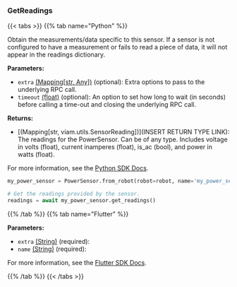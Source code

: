 ### GetReadings

{{< tabs >}}
{{% tab name="Python" %}}

Obtain the measurements/data specific to this sensor. If a sensor is not configured to have a measurement or fails to read a piece of data, it will not appear in the readings dictionary.

**Parameters:**

- `extra` [(Mapping[str, Any])](<INSERT PARAM TYPE LINK>) (optional): Extra options to pass to the underlying RPC call.
- `timeout` [(float)](<INSERT PARAM TYPE LINK>) (optional): An option to set how long to wait (in seconds) before calling a time-out and closing the underlying RPC call.


**Returns:**

- [(Mapping[str, viam.utils.SensorReading])](INSERT RETURN TYPE LINK):  The readings for the PowerSensor. Can be of any type. Includes voltage in volts (float), current inamperes (float), is_ac (bool), and power in watts (float).   

For more information, see the [Python SDK Docs](https://python.viam.dev/autoapi/viam/components/power_sensor/client/index.html#viam.components.power_sensor.client.PowerSensorClient.get_readings).

``` python {class="line-numbers linkable-line-numbers"}
my_power_sensor = PowerSensor.from_robot(robot=robot, name='my_power_sensor')

# Get the readings provided by the sensor.
readings = await my_power_sensor.get_readings()

```

{{% /tab %}}
{{% tab name="Flutter" %}}

**Parameters:**

- `extra` [(String)](https://api.flutter.dev/flutter/dart-core/String-class.html) (required):
- `name` [(String)](https://api.flutter.dev/flutter/dart-core/String-class.html) (required):


For more information, see the [Flutter SDK Docs](https://flutter.viam.dev/viam_protos.component.powersensor/PowerSensorServiceClient/getReadings.html).

{{% /tab %}}
{{< /tabs >}}
